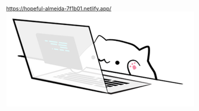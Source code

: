 https://hopeful-almeida-7f1b01.netlify.app/
<img src="https://github.com/TotoroDavid/resources/blob/main/Bongo%20Cat%20Codes/Screen%20Shot%202021-06-05%20at%208.56.38%20am.png?raw=true">
